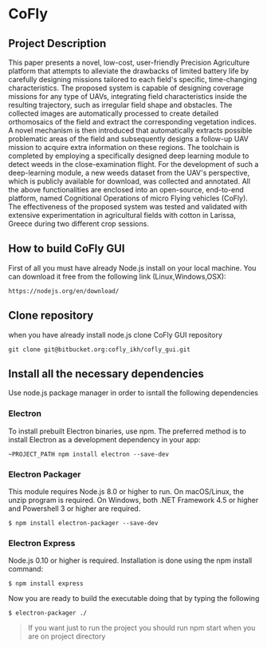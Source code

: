 CoFly
=====
Project Description
----------------------
This paper presents a novel, low-cost, user-friendly Precision Agriculture platform that attempts to alleviate the drawbacks of limited battery life by carefully designing missions tailored to each field's specific, time-changing characteristics. The proposed system is capable of designing coverage missions for any type of UAVs, integrating field characteristics inside the resulting trajectory, such as irregular field shape and obstacles. The collected images are automatically processed to create detailed orthomosaics of the field and extract the corresponding vegetation indices. A novel mechanism is then introduced that automatically extracts possible problematic areas of the field and subsequently designs a follow-up UAV mission to acquire extra information on these regions. The toolchain is completed by employing a specifically designed deep learning module to detect weeds in the close-examination flight. For the development of such a deep-learning module, a new weeds dataset from the UAV's perspective, which is publicly available for download, was collected and annotated. All
the above functionalities are enclosed into an open-source, end-to-end platform, named Cognitional Operations of micro Flying vehicles (CoFly). The effectiveness of the proposed system was tested and validated with extensive experimentation in
agricultural fields with cotton in Larissa, Greece during two different crop sessions.

How to build CoFly GUI
----------------------

First of all you must have already Node.js install on your local machine. You can download it free from the following link (Linux,Windows,OSX):

`https://nodejs.org/en/download/`

Clone repository
----------------

when you have already install node.js clone CoFly GUI repository

`git clone git@bitbucket.org:cofly_ikh/cofly_gui.git`

Install all the necessary dependencies
--------------------------------------

Use node.js package manager in order to isntall the following dependencies

### Electron

To install prebuilt Electron binaries, use npm. The preferred method is to install Electron as a development dependency in your app:

`~PROJECT_PATH npm install electron --save-dev`

### Electron Packager

This module requires Node.js 8.0 or higher to run. On macOS/Linux, the unzip program is required. On Windows, both .NET Framework 4.5 or higher and Powershell 3 or higher are required.

`$ npm install electron-packager --save-dev`

### Electron Express

Node.js 0.10 or higher is required. Installation is done using the npm install command:

`$ npm install express`  
  
Now you are ready to build the executable doing that by typing the following  
  
`$ electron-packager ./`  
  
> If you want just to run the project you should run npm start when you are on project directory